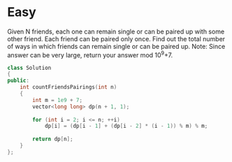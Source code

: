 # Easy

Given N friends, each one can remain single or can be paired up with some other friend. Each friend can be paired only once. Find out the total number of ways in which friends can remain single or can be paired up.
Note: Since answer can be very large, return your answer mod 10<sup>9</sup>+7.

```cpp
class Solution
{
public:
    int countFriendsPairings(int n) 
    { 
        int m = 1e9 + 7;
        vector<long long> dp(n + 1, 1);
        
        for (int i = 2; i <= n; ++i)
            dp[i] = (dp[i - 1] + (dp[i - 2] * (i - 1)) % m) % m;
        
        return dp[n];
    }
}; 
```
